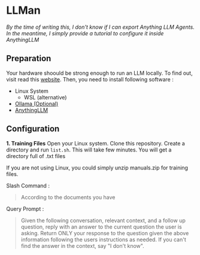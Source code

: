 # LLMan
_By the time of writing this, I don't know if I can export Anything LLM Agents. In the meantime, I simply provide a tutorial to configure it inside AnythingLLM_

## Preparation
Your hardware shoould be strong enough to run an LLM locally. To find out, visit read this [website](https://www.canyourunai.com/). Then, you need to install following software : 
- Linux System
  - WSL (alternative)
- [Ollama (Optional)](https://ollama.com/download/linux) 
- [AnythingLLM](https://anythingllm.com/desktop)


## Configuration
**1. Training Files**
Open your Linux system. Clone this repository. Create a directory and run `list.sh`. This will take few minutes. You will get a directory full of .txt files

If you are not using Linux, you could simply unzip manuals.zip for training files. 

Slash Command : 
>According to the documents you have

Query Prompt : 
>Given the following conversation, relevant context, and a follow up question, reply with an answer to the current question the user is asking. Return ONLY your response to the question given the above information following the users instructions as needed. If you can't find the answer in the context, say "I don't know".
